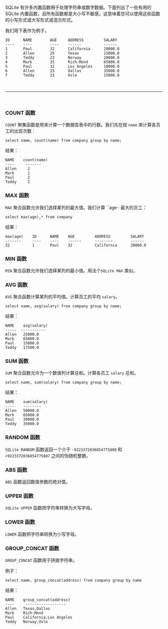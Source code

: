 SQLite 有许多内置函数用于处理字符串或数字数据。下面列出了一些有用的 SQLite 内置函数，且所有函数都是大小写不敏感，这意味着您可以使用这些函数的小写形式或大写形式或混合形式。

我们用下表作为例子。

```
ID		NAME		AGE		ADDRESS			SALARY
---- 	----  		---- 	------ 			------
1		Paul		32		California		20000.0
2		Allen		25		Texas			15000.0
3		Teddy		23		Norway			20000.0
4		Mark		25		Rich-Mond 		65000.0
5		Paul		32		Los Angeles		10000.0
6		Allen		25		Dallas			35000.0
7		Teddy		23		Oslo			15000.0
```

<br>
<hr>
<br>


### COUNT 函数

``COUNT`` 聚集函数是用来计算一个数据库表中的行数。我们先在按 ``name`` 来计算各员工的出现次数：
```
select name, count(name) from company group by name;
```

结果：
```
NAME	count(name)
---- 	 ------- 
Allen	  2
Mark	  1
Paul	  2
Teddy	  2
```

### MAX 函数

``MAX`` 聚合函数允许我们选择某列的最大值。我们计算 ``age·· 最大的员工：
```
select max(age),* from company
```
结果：
```
max(age)	ID		NAME	AGE			ADDRESS			SALARY
------- 	----	---- 	------		-------- 		------
32			1		Paul	32			California		20000.0
```

### MIN 函数
``MIN`` 聚合函数允许我们选择某列的最小值。用法个``SQLite MAX``  类似。


### AVG 函数

``AVG`` 聚合函数计算某列的平均值。计算员工的平均 ``salary``。
```
select name, avg(salary) from company group by name;
```

结果：
```
NAME	avg(salary)
-----  ----------- 
Allen	25000.0
Mark	65000.0
Paul	15000.0
Teddy	17500.0
```

### SUM 函数

``SUM`` 聚合函数允许为一个数值列计算总和。计算各员工 ``salary`` 总和。
```
select name, sum(salary) from company group by name;
```

结果：
```
NAME	sum(salary)
---- 	--------
Allen	50000.0
Mark	65000.0
Paul	30000.0
Teddy	35000.0
```

### RANDOM 函数

``SQLite RANDOM`` 函数返回一个介于 ``-9223372036854775808`` 和 ``+9223372036854775807`` 之间的伪随机整数。

### ABS 函数

``ABS`` 函数返回数值参数的绝对值。

### UPPER 函数

``SQLite UPPER`` 函数把字符串转换为大写字母。

### LOWER 函数

``LOWER`` 函数把字符串转换为小写字母。

### GROUP_CONCAT 函数

``GROUP_CONCAT`` 函数用于拼接字符串。

例子：
```
select name, group_concat(address) from company group by name
```

结果：
```
NAME	group_concat(address)
---- 	 ------------------ 
Allen	Texas,Dallas
Mark	Rich-Mond 
Paul	California,Los Angeles
Teddy	Norway,Oslo
```
